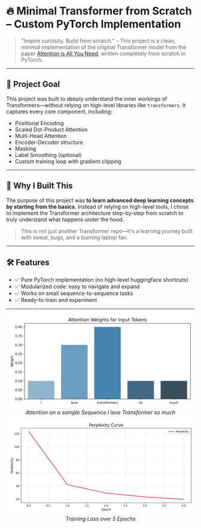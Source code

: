# 🔥 Minimal Transformer from Scratch – Custom PyTorch Implementation

> "Inspire curiosity. Build from scratch." – This project is a clean, minimal implementation of the original Transformer model from the paper [Attention is All You Need](https://arxiv.org/abs/1706.03762), written completely from scratch in PyTorch.

---

## 🚀 Project Goal

This project was built to deeply understand the inner workings of Transformers—without relying on high-level libraries like `transformers`. It captures every core component, including:

- Positional Encoding
- Scaled Dot-Product Attention
- Multi-Head Attention
- Encoder-Decoder structure
- Masking
- Label Smoothing (optional)
- Custom training loop with gradient clipping

---

## 🧠 Why I Built This

The purpose of this project was **to learn advanced deep learning concepts by starting from the basics**. Instead of relying on high-level tools, I chose to implement the Transformer architecture step-by-step from scratch to truly understand what happens under the hood.

> This is not just another Transformer repo—it's a learning journey built with sweat, bugs, and a burning laptop fan.

---

## 🛠️ Features

- ✅ Pure PyTorch implementation (no high-level huggingface shortcuts)
- ✅ Modularized code: easy to navigate and expand
- ✅ Works on small sequence-to-sequence tasks
- ✅ Ready-to-train and experiment

---
<p align="center">
  <img src="plots/attention_visual.png" width="500"/>
  <br>
  <i>Attention on a sample Sequence I love Transformer so much</i>
</p>
<p align="center">
  <img src="plots/transformer_perplexity_curve.png" width="500"/>
  <br>
  <i>Training Loss over 5 Epochs</i>
</p>
